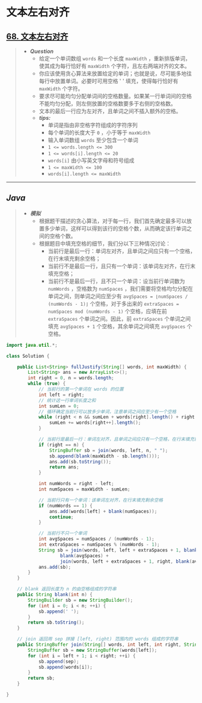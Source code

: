 # 文本左右对齐

## [68. 文本左右对齐](https://leetcode.cn/problems/text-justification/)

> - ***Question***
>   - 给定一个单词数组 `words` 和一个长度 `maxWidth` ，重新排版单词，使其成为每行恰好有 `maxWidth` 个字符，且左右两端对齐的文本。
>   - 你应该使用贪心算法来放置给定的单词；也就是说，尽可能多地往每行中放置单词。必要时可用空格 ' ' 填充，使得每行恰好有 `maxWidth` 个字符。
>   - 要求尽可能均匀分配单词间的空格数量。如果某一行单词间的空格不能均匀分配，则左侧放置的空格数要多于右侧的空格数。
>   - 文本的最后一行应为左对齐，且单词之间不插入额外的空格。
>   - ***tips:***
>     - 单词是指由非空格字符组成的字符序列
>     - 每个单词的长度大于 `0` ，小于等于 `maxWidth`
>     - 输入单词数组 `words` 至少包含一个单词
>     - `1 <= words.length <= 300`
>     - `1 <= words[i].length <= 20`
>     - `words[i]` 由小写英文字母和符号组成
>     - `1 <= maxWidth <= 100`
>     - `words[i].length <= maxWidth`

---

## *Java*

> - ***模拟***
>   - 根据题干描述的贪心算法，对于每一行，我们首先确定最多可以放置多少单词，这样可以得到该行的空格个数，从而确定该行单词之间的空格个数。
>   - 根据题目中填充空格的细节，我们分以下三种情况讨论：
>     - 当前行是最后一行：单词左对齐，且单词之间应只有一个空格，在行末填充剩余空格；
>     - 当前行不是最后一行，且只有一个单词：该单词左对齐，在行末填充空格；
>     - 当前行不是最后一行，且不只一个单词：设当前行单词数为 `numWords` ，空格数为 `numSpaces` ，我们需要将空格均匀分配在单词之间，则单词之间应至少有 `avgSpaces = ⌊numSpaces / (numWords - 1)⌋` 个空格，对于多出来的 `extraSpaces = numSpaces mod (numWords - 1)` 个空格，应填在前 `extraSpaces` 个单词之间。因此，前 `extraSpaces` 个单词之间填充 `avgSpaces + 1` 个空格，其余单词之间填充 `avgSpaces` 个空格。

```java
import java.util.*;

class Solution {

    public List<String> fullJustify(String[] words, int maxWidth) {
        List<String> ans = new ArrayList<>();
        int right = 0, n = words.length;
        while (true) {
            // 当前行的第一个单词在 words 的位置
            int left = right;
            // 统计这一行单词长度之和
            int sumLen = 0;
            // 循环确定当前行可以放多少单词，注意单词之间应至少有一个空格
            while (right < n && sumLen + words[right].length() + right - left <= maxWidth) {
                sumLen += words[right++].length();
            }

            // 当前行是最后一行：单词左对齐，且单词之间应只有一个空格，在行末填充剩余空格
            if (right == n) {
                StringBuffer sb = join(words, left, n, " ");
                sb.append(blank(maxWidth - sb.length()));
                ans.add(sb.toString());
                return ans;
            }

            int numWords = right - left;
            int numSpaces = maxWidth - sumLen;

            // 当前行只有一个单词：该单词左对齐，在行末填充剩余空格
            if (numWords == 1) {
                ans.add(words[left] + blank(numSpaces));
                continue;
            }

            // 当前行不只一个单词
            int avgSpaces = numSpaces / (numWords - 1);
            int extraSpaces = numSpaces % (numWords - 1);
            String sb = join(words, left, left + extraSpaces + 1, blank(avgSpaces + 1)) + // 拼接额外加一个空格的单词
                    blank(avgSpaces) +
                    join(words, left + extraSpaces + 1, right, blank(avgSpaces)); // 拼接其余单词
            ans.add(sb);
        }
    }

    // blank 返回长度为 n 的由空格组成的字符串
    public String blank(int n) {
        StringBuilder sb = new StringBuilder();
        for (int i = 0; i < n; ++i) {
            sb.append(' ');
        }
        return sb.toString();
    }

    // join 返回用 sep 拼接 [left, right) 范围内的 words 组成的字符串
    public StringBuffer join(String[] words, int left, int right, String sep) {
        StringBuffer sb = new StringBuffer(words[left]);
        for (int i = left + 1; i < right; ++i) {
            sb.append(sep);
            sb.append(words[i]);
        }
        return sb;
    }

}
```
